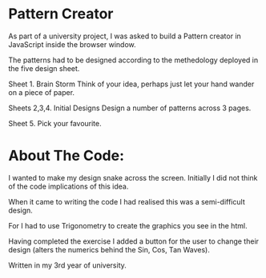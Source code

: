 # Pattern Creator
As part of a university project, I was asked to build a Pattern creator in JavaScript inside the browser window.

The patterns had to be designed according to the methedology deployed in the five design sheet.

Sheet 1. Brain Storm
  Think of your idea, perhaps just let your hand wander on a piece of paper.
 
Sheets 2,3,4. Initial Designs
  Design a number of patterns across 3 pages.

Sheet 5.
  Pick your favourite.
  
# About The Code:
I wanted to make my design snake across the screen. Initially I did not think of the code implications of this idea.

When it came to writing the code I had realised this was a semi-difficult design. 

For I had to use Trigonometry to create the graphics you see in the html.

Having completed the exercise I added a button for the user to change their design (alters the numerics behind the Sin, Cos, Tan Waves).

Written in my 3rd year of university.
